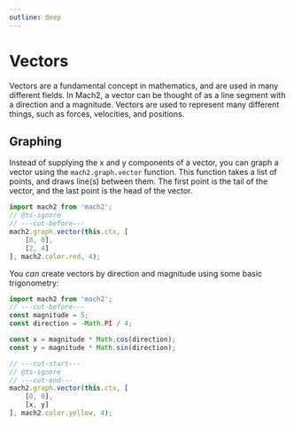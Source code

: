 ```yaml
---
outline: deep
---
```


# Vectors

Vectors are a fundamental concept in mathematics, and are used in many different fields. In Mach2, a vector can be thought of as a line segment with a direction and a magnitude. Vectors are used to represent many different things, such as forces, velocities, and positions.

## Graphing

Instead of supplying the x and y components of a vector, you can graph a vector using the `mach2.graph.vector` function. This function takes a list of points, and draws line(s) between them. The first point is the tail of the vector, and the last point is the head of the vector.

```ts twoslash
import mach2 from 'mach2';
// @ts-ignore
// ---cut-before---
mach2.graph.vector(this.ctx, [
    [0, 0],
    [2, 4]
], mach2.color.red, 4);
```

<div class="canvas">
    <canvas class="mach2" id="example1"></canvas>
</div>

You *can* create vectors by direction and magnitude using some basic trigonometry:
    
```ts twoslash
import mach2 from 'mach2';
// ---cut-before---
const magnitude = 5;
const direction = -Math.PI / 4;

const x = magnitude * Math.cos(direction);
const y = magnitude * Math.sin(direction);

// ---cut-start---
// @ts-ignore
// ---cut-end---
mach2.graph.vector(this.ctx, [
    [0, 0],
    [x, y]
], mach2.color.yellow, 4);
```

<div class="canvas">
    <canvas class="mach2" id="example2"></canvas>
</div>

<script setup>
    import mach2 from 'mach2';
    import { onMounted } from 'vue'

    onMounted(() => {
        const darkmode = document.querySelector('html').classList.contains('dark');

        const bg = darkmode ? mach2.color.black : mach2.color.white;
        const foreground = darkmode ? mach2.color.white : mach2.color.black;

        // vue will await this script, so we need to async load the canvas
        setTimeout(() => {
            const canvas = document.getElementById('example1');

            if (canvas) {
                const scene = mach2.scene(canvas, {
                    background: bg
                });

                scene.add(
                    new class extends mach2.Static {
                        mount() {
                            if (!this.ctx) return;

                            mach2.graph.axis(this.ctx, undefined, mach2.color.opacity(foreground, 0.4));

                            mach2.graph.vector(this.ctx, [
                                [0, 0],
                                [2, 4]
                            ], mach2.color.red, 4);

                            mach2.graph.point(this.ctx, 2, 4, mach2.color.red, undefined, undefined, undefined, foreground);
                        }
                    }
                );

                scene.start();
            }

            const canvas2 = document.getElementById('example2');

            if (canvas2) {
                const scene = mach2.scene(canvas2, {
                    background: bg
                });

                scene.add(
                    new class extends mach2.Static {
                        mount() {
                            if (!this.ctx) return;

                            mach2.graph.axis(this.ctx, undefined, mach2.color.opacity(foreground, 0.4));

                            const magnitude = 5;
                            const direction = -Math.PI / 4;

                            const x = magnitude * Math.cos(direction);
                            const y = magnitude * Math.sin(direction);

                            mach2.graph.vector(this.ctx, [
                                [0, 0],
                                [x, y]
                            ], mach2.color.yellow, 4);

                            mach2.graph.point(this.ctx, x, y, mach2.color.yellow, undefined, undefined, 'bottom', foreground);
                        }
                    }
                );

                scene.start();
            }
        }, 0)
    })
</script>
